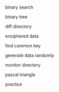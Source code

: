 binary search 

binary tree 

diff directory

enciphered data 

find common key

generate data randomly 

monitor directory 

pascal triangle

practice
